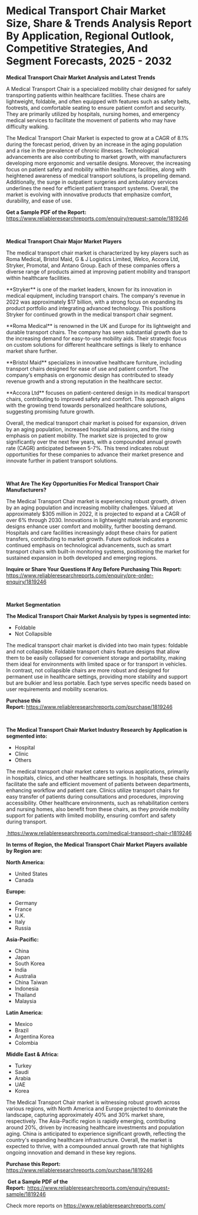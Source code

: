 <p><h1>Medical Transport Chair Market Size, Share & Trends Analysis Report By Application, Regional Outlook, Competitive Strategies, And Segment Forecasts, 2025 - 2032</h1></p><p><strong>Medical Transport Chair Market Analysis and Latest Trends</strong></p>
<p><p>A Medical Transport Chair is a specialized mobility chair designed for safely transporting patients within healthcare facilities. These chairs are lightweight, foldable, and often equipped with features such as safety belts, footrests, and comfortable seating to ensure patient comfort and security. They are primarily utilized by hospitals, nursing homes, and emergency medical services to facilitate the movement of patients who may have difficulty walking.</p><p>The Medical Transport Chair Market is expected to grow at a CAGR of 8.1% during the forecast period, driven by an increase in the aging population and a rise in the prevalence of chronic illnesses. Technological advancements are also contributing to market growth, with manufacturers developing more ergonomic and versatile designs. Moreover, the increasing focus on patient safety and mobility within healthcare facilities, along with heightened awareness of medical transport solutions, is propelling demand. Additionally, the surge in outpatient surgeries and ambulatory services underlines the need for efficient patient transport systems. Overall, the market is evolving with innovative products that emphasize comfort, durability, and ease of use.</p></p>
<p><strong>Get a Sample PDF of the Report:&nbsp;</strong> <a href="https://www.reliableresearchreports.com/enquiry/request-sample/1819246?utm_campaign=2734&utm_medium=2&utm_source=Github&utm_content=ia&utm_term=03032025&utm_id=medical-transport-chair">https://www.reliableresearchreports.com/enquiry/request-sample/1819246</a></p>
<p>&nbsp;</p>
<p><strong>Medical Transport Chair Major Market Players</strong></p>
<p><p>The medical transport chair market is characterized by key players such as Roma Medical, Bristol Maid, G & J Logistics Limited, Welco, Accora Ltd, Stryker, Promotal, and Antano Group. Each of these companies offers a diverse range of products aimed at improving patient mobility and transport within healthcare facilities.</p><p>**Stryker** is one of the market leaders, known for its innovation in medical equipment, including transport chairs. The company's revenue in 2022 was approximately $17 billion, with a strong focus on expanding its product portfolio and integrating advanced technology. This positions Stryker for continued growth in the medical transport chair segment.</p><p>**Roma Medical** is renowned in the UK and Europe for its lightweight and durable transport chairs. The company has seen substantial growth due to the increasing demand for easy-to-use mobility aids. Their strategic focus on custom solutions for different healthcare settings is likely to enhance market share further.</p><p>**Bristol Maid** specializes in innovative healthcare furniture, including transport chairs designed for ease of use and patient comfort. The company’s emphasis on ergonomic design has contributed to steady revenue growth and a strong reputation in the healthcare sector.</p><p>**Accora Ltd** focuses on patient-centered design in its medical transport chairs, contributing to improved safety and comfort. This approach aligns with the growing trend towards personalized healthcare solutions, suggesting promising future growth.</p><p>Overall, the medical transport chair market is poised for expansion, driven by an aging population, increased hospital admissions, and the rising emphasis on patient mobility. The market size is projected to grow significantly over the next few years, with a compounded annual growth rate (CAGR) anticipated between 5-7%. This trend indicates robust opportunities for these companies to advance their market presence and innovate further in patient transport solutions.</p></p>
<p>&nbsp;</p>
<p><strong>What Are The Key Opportunities For Medical Transport Chair Manufacturers?</strong></p>
<p><p>The Medical Transport Chair market is experiencing robust growth, driven by an aging population and increasing mobility challenges. Valued at approximately $305 million in 2022, it is projected to expand at a CAGR of over 6% through 2030. Innovations in lightweight materials and ergonomic designs enhance user comfort and mobility, further boosting demand. Hospitals and care facilities increasingly adopt these chairs for patient transfers, contributing to market growth. Future outlook indicates a continued emphasis on technological advancements, such as smart transport chairs with built-in monitoring systems, positioning the market for sustained expansion in both developed and emerging regions.</p></p>
<p><strong>Inquire or Share Your Questions If Any Before Purchasing This Report:</strong> <a href="https://www.reliableresearchreports.com/enquiry/pre-order-enquiry/1819246?utm_campaign=2734&utm_medium=2&utm_source=Github&utm_content=ia&utm_term=03032025&utm_id=medical-transport-chair">https://www.reliableresearchreports.com/enquiry/pre-order-enquiry/1819246</a></p>
<p>&nbsp;</p>
<p><strong>Market Segmentation</strong></p>
<p><strong>The Medical Transport Chair Market Analysis by types is segmented into:</strong></p>
<p><ul><li>Foldable</li><li>Not Collapsible</li></ul></p>
<p><p>The medical transport chair market is divided into two main types: foldable and not collapsible. Foldable transport chairs feature designs that allow them to be easily collapsed for convenient storage and portability, making them ideal for environments with limited space or for transport in vehicles. In contrast, not collapsible chairs are more robust and designed for permanent use in healthcare settings, providing more stability and support but are bulkier and less portable. Each type serves specific needs based on user requirements and mobility scenarios.</p></p>
<p><strong>Purchase this Report:&nbsp;</strong><a href="https://www.reliableresearchreports.com/purchase/1819246?utm_campaign=2734&utm_medium=2&utm_source=Github&utm_content=ia&utm_term=03032025&utm_id=medical-transport-chair">https://www.reliableresearchreports.com/purchase/1819246</a></p>
<p>&nbsp;</p>
<p><strong>The Medical Transport Chair Market Industry Research by Application is segmented into:</strong></p>
<p><ul><li>Hospital</li><li>Clinic</li><li>Others</li></ul></p>
<p><p>The medical transport chair market caters to various applications, primarily in hospitals, clinics, and other healthcare settings. In hospitals, these chairs facilitate the safe and efficient movement of patients between departments, enhancing workflow and patient care. Clinics utilize transport chairs for easy transfer of patients during consultations and procedures, improving accessibility. Other healthcare environments, such as rehabilitation centers and nursing homes, also benefit from these chairs, as they provide mobility support for patients with limited mobility, ensuring comfort and safety during transport.</p></p>
<p><a href="https://www.reliableresearchreports.com/medical-transport-chair-r1819246?utm_campaign=2734&utm_medium=2&utm_source=Github&utm_content=ia&utm_term=03032025&utm_id=medical-transport-chair">&nbsp;https://www.reliableresearchreports.com/medical-transport-chair-r1819246</a></p>
<p><strong>In terms of Region, the Medical Transport Chair Market Players available by Region are:</strong></p>
<p>
    <p> <strong> North America: </strong>
        <ul>
            <li>United States</li>
            <li>Canada</li>
        </ul>
        </p> 
    <p> <strong> Europe: </strong>
        <ul>
            <li>Germany</li>
            <li>France</li>
            <li>U.K.</li>
            <li>Italy</li>
            <li>Russia</li>
        </ul>
        </p> 
    <p> <strong> Asia-Pacific: </strong>
        <ul>
            <li>China</li>
            <li>Japan</li>
            <li>South Korea</li>
            <li>India</li>
            <li>Australia</li>
            <li>China Taiwan</li>
            <li>Indonesia</li>
            <li>Thailand</li>
            <li>Malaysia</li>
        </ul>
        </p> 
    <p> <strong> Latin America: </strong>
        <ul>
            <li>Mexico</li>
            <li>Brazil</li>
            <li>Argentina Korea</li>
            <li>Colombia</li>
        </ul>
        </p> 
    <p> <strong> Middle East & Africa: </strong>
        <ul>
            <li>Turkey</li>
            <li>Saudi</li>
            <li>Arabia</li>
            <li>UAE</li>
            <li>Korea</li>
        </ul>
    </p>
    </p>
<p><p>The Medical Transport Chair market is witnessing robust growth across various regions, with North America and Europe projected to dominate the landscape, capturing approximately 40% and 30% market share, respectively. The Asia-Pacific region is rapidly emerging, contributing around 20%, driven by increasing healthcare investments and population aging. China is anticipated to experience significant growth, reflecting the country's expanding healthcare infrastructure. Overall, the market is expected to thrive, with a compounded annual growth rate that highlights ongoing innovation and demand in these key regions.</p></p>
<p><strong>Purchase this Report: </strong><a href="https://www.reliableresearchreports.com/purchase/1819246?utm_campaign=2734&utm_medium=2&utm_source=Github&utm_content=ia&utm_term=03032025&utm_id=medical-transport-chair">https://www.reliableresearchreports.com/purchase/1819246</a></p>
<p>&nbsp;<strong>Get a Sample PDF of the Report:&nbsp;&nbsp;</strong><a href="https://www.reliableresearchreports.com/enquiry/request-sample/1819246?utm_campaign=2734&utm_medium=2&utm_source=Github&utm_content=ia&utm_term=03032025&utm_id=medical-transport-chair">https://www.reliableresearchreports.com/enquiry/request-sample/1819246</a></p>
<p><strong></strong></p>
<p>Check more reports on <a href="https://www.reliableresearchreports.com/?utm_campaign=2734&utm_medium=2&utm_source=Github&utm_content=ia&utm_term=03032025&utm_id=medical-transport-chair">https://www.reliableresearchreports.com/</a></p>